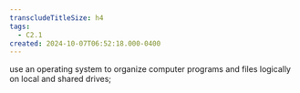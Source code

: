 ```yaml
---
transcludeTitleSize: h4
tags:
  - C2.1
created: 2024-10-07T06:52:18.000-0400
---
```

use an operating system to organize computer programs and files logically on local and shared drives; 